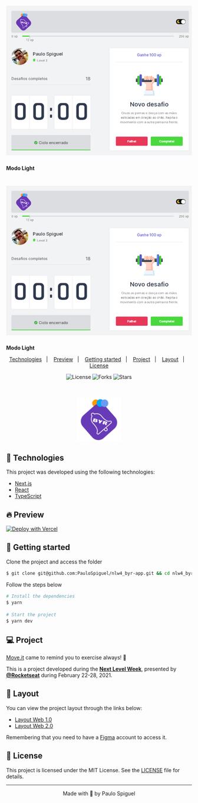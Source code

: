 <h1 align="center">
    <img alt="Byr.it" title="Byr.it" src=".github/app-light.png" />
</h1>

<strong>Modo Light</strong>

<h1 align="center">
    <img alt="Byr.it" title="Byr.it" src=".github/app-light.png" />
</h1>

<strong>Modo Light</strong>

<p align="center">
  <a href="#technologies">Technologies</a>&nbsp;&nbsp;&nbsp;|&nbsp;&nbsp;&nbsp;
  <a href="#-preview">Preview</a>&nbsp;&nbsp;&nbsp;|&nbsp;&nbsp;&nbsp;
  <a href="#-layout">Getting started</a>&nbsp;&nbsp;&nbsp;|&nbsp;&nbsp;&nbsp;
  <a href="#-project">Project</a>&nbsp;&nbsp;&nbsp;|&nbsp;&nbsp;&nbsp;
  <a href="#-layout">Layout</a>&nbsp;&nbsp;&nbsp;|&nbsp;&nbsp;&nbsp;
  <a href="#-license">License</a>
</p>

<p align="center">
  <img  src="https://img.shields.io/static/v1?label=license&message=MIT&color=5965E0&labelColor=121214" alt="License">

  <img src="https://img.shields.io/github/forks/PauloSpiguel/nlw4_byr-app?label=forks&message=MIT&color=5965E0&labelColor=121214" alt="Forks">

  <img src="https://img.shields.io/github/stars/PauloSpiguel/nlw4_byr-app?label=stars&message=MIT&color=5965E0&labelColor=121214" alt="Stars">
</p>

<br>

<p align="center">
  <img alt="Moveit" src=".github/logo.png" width="120px">
</p>

## 🧪 Technologies

This project was developed using the following technologies:

- [Next.js](https://nextjs.org/)
- [React](https://reactjs.org)
- [TypeScript](https://www.typescriptlang.org/)

## 🔥 Preview

[![Deploy with Vercel](https://vercel.com/button)](https://byr-app.vercel.app/)

## 🚀 Getting started

Clone the project and access the folder

```bash
$ git clone git@github.com:PauloSpiguel/nlw4_byr-app.git && cd nlw4_byr-app
```

Follow the steps below
```bash
# Install the dependencies
$ yarn

# Start the project
$ yarn dev
```

## 💻 Project

[Move.it](https://byr-app.vercel.app/) came to remind you to exercise always! 💜

This is a project developed during the **[Next Level Week](https://nextlevelweek.com/)**, presented by **[@Rocketseat](https://github.com/Rocketseat)** during February 22-28, 2021.

## 🔖 Layout

You can view the project layout through the links below:

- [Layout Web 1.0](https://www.figma.com/file/ge20pu3ofMOKoliUyKx1Nl/Move.it-1.0)
- [Layout Web 2.0](https://www.figma.com/file/7tXndNnentETZjBt4MEeU3/Move.it-2.0-Copy)

Remembering that you need to have a [Figma](http://figma.com/) account to access it.

## 📝 License

This project is licensed under the MIT License. See the [LICENSE](LICENSE.md) file for details.


---

<p align="center">Made with 💜 by Paulo Spiguel</p>
